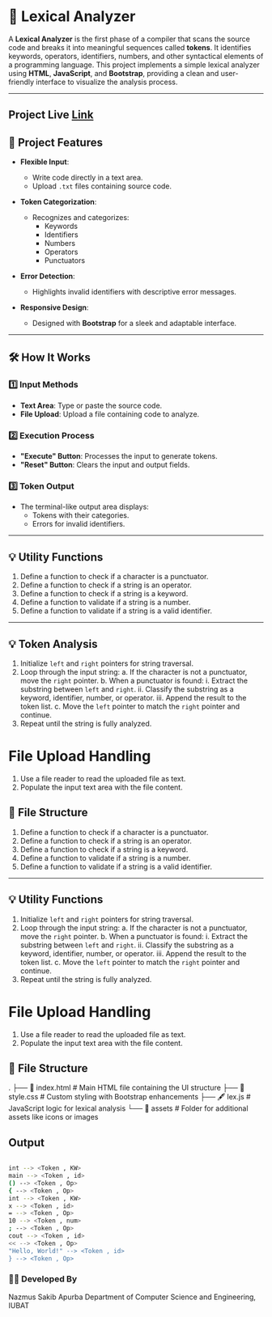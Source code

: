 # 📖 Lexical Analyzer

A **Lexical Analyzer** is the first phase of a compiler that scans the source code and breaks it into meaningful sequences called **tokens**. It identifies keywords, operators, identifiers, numbers, and other syntactical elements of a programming language. This project implements a simple lexical analyzer using **HTML**, **JavaScript**, and **Bootstrap**, providing a clean and user-friendly interface to visualize the analysis process.

---

## Project Live [Link](https://lexical-analyzer-assignment.netlify.app/)

## 🚀 Project Features

- **Flexible Input**:  
  - Write code directly in a text area.
  - Upload `.txt` files containing source code.

- **Token Categorization**:  
  - Recognizes and categorizes:
    - Keywords
    - Identifiers
    - Numbers
    - Operators
    - Punctuators

- **Error Detection**:  
  - Highlights invalid identifiers with descriptive error messages.

- **Responsive Design**:  
  - Designed with **Bootstrap** for a sleek and adaptable interface.

---

## 🛠️ How It Works

### 1️⃣ Input Methods
- **Text Area**: Type or paste the source code.
- **File Upload**: Upload a file containing code to analyze.

### 2️⃣ Execution Process
- **"Execute" Button**: Processes the input to generate tokens.
- **"Reset" Button**: Clears the input and output fields.

### 3️⃣ Token Output
- The terminal-like output area displays:
  - Tokens with their categories.
  - Errors for invalid identifiers.

---

## 💡 Utility Functions


1. Define a function to check if a character is a punctuator.
2. Define a function to check if a string is an operator.
3. Define a function to check if a string is a keyword.
4. Define a function to validate if a string is a number.
5. Define a function to validate if a string is a valid identifier.
---


## 💡 Token Analysis
1. Initialize `left` and `right` pointers for string traversal.
2. Loop through the input string:
   a. If the character is not a punctuator, move the `right` pointer.
   b. When a punctuator is found:
      i. Extract the substring between `left` and `right`.
      ii. Classify the substring as a keyword, identifier, number, or operator.
      iii. Append the result to the token list.
   c. Move the `left` pointer to match the `right` pointer and continue.
3. Repeat until the string is fully analyzed.

# File Upload Handling
1. Use a file reader to read the uploaded file as text.
2. Populate the input text area with the file content.


## 📂 File Structure



1. Define a function to check if a character is a punctuator.
2. Define a function to check if a string is an operator.
3. Define a function to check if a string is a keyword.
4. Define a function to validate if a string is a number.
5. Define a function to validate if a string is a valid identifier.
---


## 💡 Utility Functions
1. Initialize `left` and `right` pointers for string traversal.
2. Loop through the input string:
   a. If the character is not a punctuator, move the `right` pointer.
   b. When a punctuator is found:
      i. Extract the substring between `left` and `right`.
      ii. Classify the substring as a keyword, identifier, number, or operator.
      iii. Append the result to the token list.
   c. Move the `left` pointer to match the `right` pointer and continue.
3. Repeat until the string is fully analyzed.

# File Upload Handling
1. Use a file reader to read the uploaded file as text.
2. Populate the input text area with the file content.


## 📂 File Structure

.
├── 📄 index.html          # Main HTML file containing the UI structure
├── 🎨 style.css           # Custom styling with Bootstrap enhancements
├── 🖋️ lex.js              # JavaScript logic for lexical analysis
└── 📂 assets              # Folder for additional assets like icons or images

## Output

```bash

int --> <Token , KW>  
main --> <Token , id>  
() --> <Token , Op>  
{ --> <Token , Op>  
int --> <Token , KW>  
x --> <Token , id>  
= --> <Token , Op>  
10 --> <Token , num>  
; --> <Token , Op>  
cout --> <Token , id>  
<< --> <Token , Op>  
"Hello, World!" --> <Token , id>  
} --> <Token , Op>  
```

### 🧑‍💻 Developed By
Nazmus Sakib Apurba
Department of Computer Science and Engineering, IUBAT
